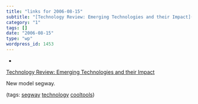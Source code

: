 ```yaml
---
title: "links for 2006-08-15"
subtitle: "[Technology Review: Emerging Technologies and their Impact](http://www.technologyreview.com/read_art..."
category: "1"
tags: []
date: "2006-08-15"
type: "wp"
wordpress_id: 1453
---
```

- 
[Technology Review: Emerging Technologies and their Impact](http://www.technologyreview.com/read_article.aspx?id=17301)

New model segway.

(tags: [segway](http://del.icio.us/pitosalas/segway) [technology](http://del.icio.us/pitosalas/technology) [cooltools](http://del.icio.us/pitosalas/cooltools))